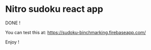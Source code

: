# Nitro sudoku react app

DONE !

You can test this at:
https://sudoku-binchmarking.firebaseapp.com/

Enjoy !
